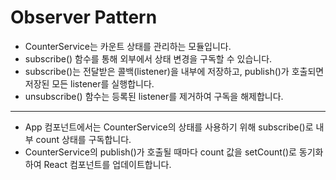 # Observer Pattern

- CounterService는 카운트 상태를 관리하는 모듈입니다.
- subscribe() 함수를 통해 외부에서 상태 변경을 구독할 수 있습니다.
- subscribe()는 전달받은 콜백(listener)을 내부에 저장하고,
  publish()가 호출되면 저장된 모든 listener를 실행합니다.
- unsubscribe() 함수는 등록된 listener를 제거하여 구독을 해제합니다.

---

- App 컴포넌트에서는 CounterService의 상태를 사용하기 위해 subscribe()로 내부 count 상태를 구독합니다.
- CounterService의 publish()가 호출될 때마다 count 값을 setCount()로 동기화하여 React 컴포넌트를 업데이트합니다.
